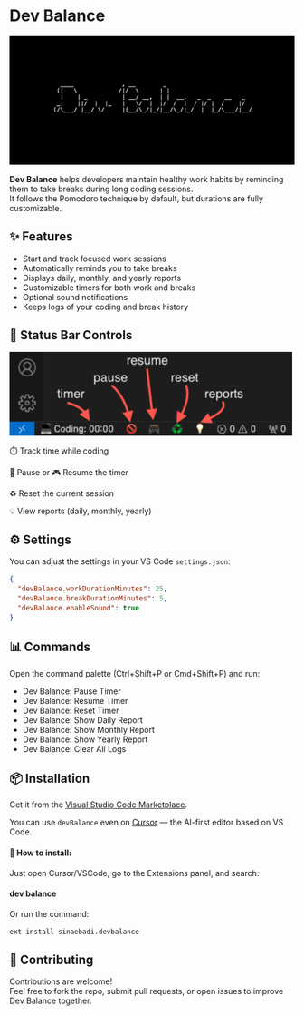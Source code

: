 # Dev Balance
![Screenshot](assets/screenshot.png)

**Dev Balance** helps developers maintain healthy work habits by reminding them to take breaks during long coding sessions.  
It follows the Pomodoro technique by default, but durations are fully customizable.

## ✨ Features

- Start and track focused work sessions
- Automatically reminds you to take breaks
- Displays daily, monthly, and yearly reports
- Customizable timers for both work and breaks
- Optional sound notifications
- Keeps logs of your coding and break history

## 🧭 Status Bar Controls

<img src="assets/screenshot2.png" alt="Status Bar Controls" width="500" />


⏱️ Track time while coding

🚫 Pause or 🎮 Resume the timer

♻️ Reset the current session

💡 View reports (daily, monthly, yearly)


## ⚙️ Settings

You can adjust the settings in your VS Code `settings.json`:

```json
{
  "devBalance.workDurationMinutes": 25,
  "devBalance.breakDurationMinutes": 5,
  "devBalance.enableSound": true
}
```

## 📊 Commands
Open the command palette (Ctrl+Shift+P or Cmd+Shift+P) and run:

- Dev Balance: Pause Timer
- Dev Balance: Resume Timer
- Dev Balance: Reset Timer
- Dev Balance: Show Daily Report
- Dev Balance: Show Monthly Report
- Dev Balance: Show Yearly Report
- Dev Balance: Clear All Logs


## 📦 Installation
Get it from the [Visual Studio Code Marketplace](https://marketplace.visualstudio.com/items?itemName=sinaebadi.dev-balance).


You can use `devBalance` even on [Cursor](https://www.cursor.sh/) — the AI-first editor based on VS Code.

#### 🔧 How to install:
Just open Cursor/VSCode, go to the Extensions panel, and search:
#### dev balance
Or run the command:
```bash
ext install sinaebadi.devbalance
```


## 🤝 Contributing

Contributions are welcome!  
Feel free to fork the repo, submit pull requests, or open issues to improve Dev Balance together.
